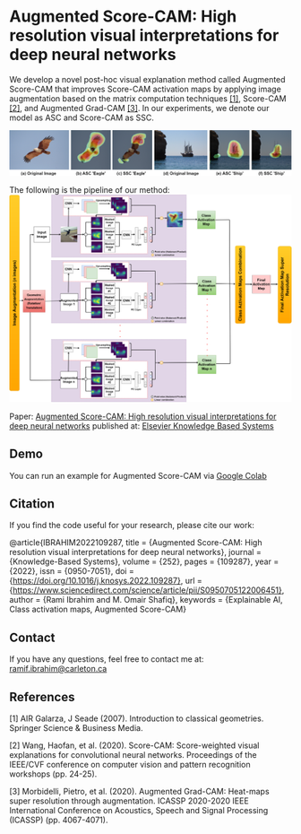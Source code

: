 # Augmented Score-CAM: High resolution visual interpretations for deep neural networks

We develop a novel post-hoc visual explanation method called Augmented Score-CAM that improves Score-CAM activation maps by applying image augmentation based on the matrix computation techniques [[1]](#1), Score-CAM [[2]](#2), and Augmented Grad-CAM [[3]](#3). In our experiments, we denote our model as ASC and Score-CAM as SSC.

![My Image](pics/Comparison.png)

The following is the pipeline of our method:
![My Image](pics/Pipeline.png)

Paper: [Augmented Score-CAM: High resolution visual interpretations for
deep neural networks](https://doi.org/10.1016/j.knosys.2022.109287) published at: [Elsevier Knowledge Based Systems](https://www.journals.elsevier.com/knowledge-based-systems)

## Demo
You can run an example for Augmented Score-CAM via [Google Colab](https://drive.google.com/file/d/1h9hdCMblqlB5ErsSTu4EGMMk--p6HryS/view?usp=sharing)
## Citation
If you find the code useful for your research, please cite our work:

@article{IBRAHIM2022109287,
title = {Augmented Score-CAM: High resolution visual interpretations for deep neural networks},
journal = {Knowledge-Based Systems},
volume = {252},
pages = {109287},
year = {2022},
issn = {0950-7051},
doi = {https://doi.org/10.1016/j.knosys.2022.109287},
url = {https://www.sciencedirect.com/science/article/pii/S0950705122006451},
author = {Rami Ibrahim and M. Omair Shafiq},
keywords = {Explainable AI, Class activation maps, Augmented Score-CAM}
## Contact
If you have any questions, feel free to contact me at: ramif.ibrahim@carleton.ca
## References
<a id="1">[1]</a> 
AIR Galarza, J Seade (2007). 
Introduction to classical geometries. 
Springer Science & Business Media.

<a id="2">[2]</a> 
Wang, Haofan, et al. (2020). 
Score-CAM: Score-weighted visual explanations for convolutional neural networks. 
Proceedings of the IEEE/CVF conference on computer vision and pattern recognition workshops (pp. 24-25).

<a id="3">[3]</a> 
Morbidelli, Pietro, et al. (2020). 
Augmented Grad-CAM: Heat-maps super resolution through augmentation. 
ICASSP 2020-2020 IEEE International Conference on Acoustics, Speech and Signal Processing (ICASSP) (pp. 4067-4071).
